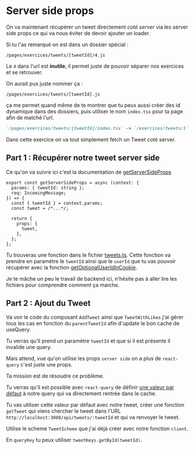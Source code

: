 # Server side props

On va maintenant récupérer un tweet directement _coté server_ via les server side props
ce qui va nous éviter de devoir ajouter un loader.

Si tu l'as remarqué on est dans un dossier spécial :

`/pages/exercices/tweets/[tweetId]/4.js`

Le `4` dans l'url est **inutile**, il permet juste de pouvoir séparer nos exercices et se
retrouver.

On aurait pus juste nommer ça :

`/pages/exercices/tweets/[tweetId].js`

ça me permet quand même de te montrer que tu peux aussi créer des id dynamique dans des
dossiers, puis utiliser le nom `index.tsx` pour ta page afin de matché l'url.

```md
`/pages/exercices/tweets/[tweetId]/index.tsx` -> `/exercices/tweets/1`
```

Dans cette exercice on va tout simplement fetch un Tweet coté server.

## Part 1 : Récupérer notre tweet server side

Ce qu'on va suivre ici c'est la documentation de [getServerSideProps](https://nextjs.org/docs/basic-features/data-fetching#getstaticprops-static-generation)

```tsx
export const getServerSideProps = async (context: {
  params: { tweetId: string };
  req: IncomingMessage;
}) => {
  const { tweetId } = context.params;
  const tweet = /*...*/;

  return {
    props: {
      tweet,
    },
  };
};
```

Tu trouveras une fonction dans le fichier [tweets.ts](/src/db/tweets.ts). Cette fonction
va prendre en paramètre le `tweetId` ainsi que le `userId` que tu vas pouvoir récupérer
avec la fonction [getOptionalUserIdInCookie](/src/lib/client/getUserIdCookie.ts).

Je te mâche un peu le travail de backend ici, n'hésite pas à aller lire les fichiers
pour comprendre comment ça marche.

## Part 2 : Ajout du Tweet

Va voir le code du composant `AddTweet` ainsi que `TweetWithLikes` j'ai gérer tous les cas
en fonction du `parentTweetId` afin d'update le bon cache de useQuery.

Tu verras qu'il prend un paramètre `tweetId` et que si il est présente il invalide une query.

Mais attend, vue qu'on utilise les props `server side` on a plus de `react-query` c'est
juste une props.

Ta mission est de résoudre ce problème.

Tu verras qu'il est possible avec `react-query` de définir [une valeur par défaut](https://tanstack.com/query/v4/docs/react/guides/initial-query-data)
à notre query qui va directement rentrée dans le cache.

Tu vas utiliser cette valeur par défaut avec notre tweet, créer une fonction
`getTweet` qui viens chercher le tweet dans l'URL `http://localhost:3000/api/tweets/:tweetId`
et qui va renvoyer le tweet.

Utilise le scheme `TweetScheme` que j'ai déjà créer avec notre fonction `client`.

En `queryKey` tu peux utiliser `tweetKeys.getById(tweetId)`.
